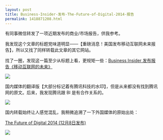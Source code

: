```yaml
---
layout: post
title: Business-Insider-发布-The-Future-of-Digital-2014-报告
permalink: 1418871208.html
---
```


有同事微信转发了一项近期发布的商业/市场报告，供我参考。

我发现这个文章的标题党味道明显——【重磅消息！美国发布移动互联网未来报告】，所以又找了同样转载此文章的其它网站。

找了一圈，发现这一篇至少从标题上看，更规矩一些：[Business Insider 发布报告《移动互联网的未来》](http://www.domarketing.org/html/2014/report_1215/13101.html)

![](http://img.teamkn.com/i/GaDUCL3X.png)


国内媒体的翻译版【大部分标记着有腾讯科技的水印】，但是从来都没有找到腾讯网的原文。后来，我发现腾讯跟 BI 是有合作关系的。


![](http://img.teamkn.com/i/qkgjw55s.png)


国内转载始终让人感觉混乱，我稍微追溯了一下外国媒体的原始出处：

[The Future of Digital 2014 (12月8日发布)](http://www.businessinsider.com/the-future-of-digital-2014-slide-deck-2014-12?op=1)


![](http://img.teamkn.com/i/gqtMI5nW.png)

